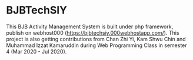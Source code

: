 # BJBTechSIY
This BJB Activity Management System is built under php framework, publish on webhost000 (https://bjbtechsiy.000webhostapp.com/).
This project is also getting contributions from Chan Zhi Yi, Kam Shwu Chin and Muhammad Izzat Kamaruddin during Web Programming Class in semester 4 (Mar 2020 - Jul 2020).
